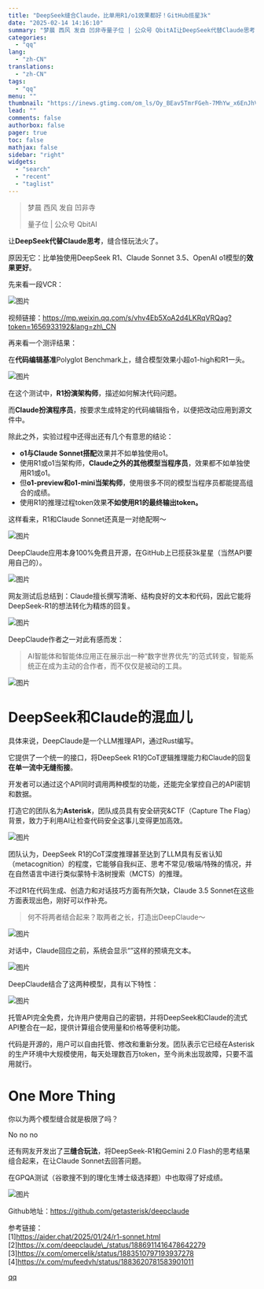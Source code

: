 ```yaml
---
title: "DeepSeek缝合Claude，比单用R1/o1效果都好！GitHub揽星3k"
date: "2025-02-14 14:16:10"
summary: "梦晨 西风 发自 凹非寺量子位 | 公众号 QbitAI让DeepSeek代替Claude思考，缝合..."
categories:
  - "qq"
lang:
  - "zh-CN"
translations:
  - "zh-CN"
tags:
  - "qq"
menu: ""
thumbnail: "https://inews.gtimg.com/om_ls/Oy_BEav5TmrFGeh-7MhYw_x6EnJhVhqGWxHCYwhH4IIHMAA_640360/0"
lead: ""
comments: false
authorbox: false
pager: true
toc: false
mathjax: false
sidebar: "right"
widgets:
  - "search"
  - "recent"
  - "taglist"
---
```


> 梦晨 西风 发自 凹非寺
> 
> 量子位 | 公众号 QbitAI

让**DeepSeek代替Claude思考**，缝合怪玩法火了。

原因无它：比单独使用DeepSeek R1、Claude Sonnet 3.5、OpenAI o1模型的**效果更好**。

先来看一段VCR：

![图片](https://inews.gtimg.com/news_bt/OaMRYyFp2vrXBVmYPAW_LIrsBRypM3hlOcpHSPjCoxQoYAA/641)

视频链接：https://mp.weixin.qq.com/s/vhv4Eb5XoA2d4LKRqVRQag?token=1656933192&lang=zh\_CN

再来看一个测评结果：

在**代码编辑基准**Polyglot Benchmark上，缝合模型效果小超o1-high和R1一头。

![图片](https://inews.gtimg.com/news_bt/OYb_wj5Z8lDvQ9STU7-XGQqTK9CY3t_f_l9l_Jt9f4-6IAA/641)

在这个测试中，**R1扮演架构师**，描述如何解决代码问题。

而**Claude扮演程序员**，按要求生成特定的代码编辑指令，以便把改动应用到源文件中。

除此之外，实验过程中还得出还有几个有意思的结论：

* **o1与Claude Sonnet搭配**效果并不如单独使用o1。
* 使用R1或o1当架构师，**Claude之外的其他模型当程序员**，效果都不如单独使用R1或o1。
* 但**o1-preview和o1-mini当架构师**，使用很多不同的模型当程序员都能提高组合的成绩。
* 使用R1的推理过程token效果**不如使用R1的最终输出token。**

这样看来，R1和Claude Sonnet还真是一对绝配啊～

![图片](https://inews.gtimg.com/news_bt/OPUiPWXtOp1Xp2O-M6HL2KOxuufnMi0KeWA0b_yrzPeHIAA/641)

DeepClaude应用本身100%免费且开源，在GitHub上已揽获3k星星（当然API要用自己的）。

![图片](https://inews.gtimg.com/news_bt/O_ZIpg-wzldj3nkM3g69qMoniPgoVfrGEbdmAiF1ZFP3cAA/641)

网友测试后总结到：Claude擅长撰写清晰、结构良好的文本和代码，因此它能将DeepSeek-R1的想法转化为精炼的回复。

![图片](https://inews.gtimg.com/news_bt/OReJSxTTefJCvbsQvg8w9aqg6N7YjJ3NKQzkIcbX86RJwAA/641)

DeepClaude作者之一对此有感而发：

> AI智能体和智能体应用正在展示出一种“数字世界优先”的范式转变，智能系统正在成为主动的合作者，而不仅仅是被动的工具。

![图片](https://inews.gtimg.com/news_bt/Oi-IOJBn9OpP5FrWL0JI-FWrv5OMjMa2APm9IjVYufGfsAA/641)

DeepSeek和Claude的混血儿
===================

具体来说，DeepClaude是一个LLM推理API，通过Rust编写。

它提供了一个统一的接口，将DeepSeek R1的CoT逻辑推理能力和Claude的回复**在单一流中无缝衔接**。

开发者可以通过这个API同时调用两种模型的功能，还能完全掌控自己的API密钥和数据。

打造它的团队名为**Asterisk**，团队成员具有安全研究&CTF（Capture The Flag）背景，致力于利用AI让检查代码安全这事儿变得更加高效。

![图片](https://inews.gtimg.com/news_bt/O0DAhdbpzgqSf7uBjez60iHqBbNVPf1fvld7CBLRQ8NeUAA/641)

团队认为，DeepSeek R1的CoT深度推理甚至达到了LLM具有反省认知（metacognition）的程度，它能够自我纠正、思考不常见/极端/特殊的情况，并在自然语言中进行类似蒙特卡洛树搜索（MCTS）的推理。

不过R1在代码生成、创造力和对话技巧方面有所欠缺，Claude 3.5 Sonnet在这些方面表现出色，刚好可以作补充。

> 何不将两者结合起来？取两者之长，打造出DeepClaude～

![图片](https://inews.gtimg.com/news_bt/OsvElXk8Ig5LeUeRVCG84mwg2mlGccHZerExujH38VZewAA/641)

对话中，Claude回应之前，系统会显示“<thinging>”这样的预填充文本。

![图片](https://inews.gtimg.com/news_bt/O_Qx6x8q_3FvQSkZh8gk_VAMwFFcIKi7S7jwpa5HOU2WYAA/641)

DeepClaude结合了这两种模型，具有以下特性：

![图片](https://inews.gtimg.com/news_bt/Ozq4n02xSVAHlkrwLA_JgH_DvRte-DRzjk2oRADFo7ctMAA/641)

托管API完全免费，允许用户使用自己的密钥，并将DeepSeek和Claude的流式API整合在一起，提供计算组合使用量和价格等便利功能。

代码是开源的，用户可以自由托管、修改和重新分发。团队表示它已经在Asterisk的生产环境中大规模使用，每天处理数百万token，至今尚未出现故障，只要不滥用就行。

One More Thing
==============

你以为两个模型缝合就是极限了吗？

No no no

还有网友开发出了**三缝合玩法**，将DeepSeek-R1和Gemini 2.0 Flash的思考结果组合起来，在让Claude Sonnet去回答问题。

在GPQA测试（谷歌搜不到的理化生博士级选择题）中也取得了好成绩。

![图片](https://inews.gtimg.com/news_bt/ONsjITUX2DSVaiJ689ijjOlBhr5rmNqseQEuabYArwEFcAA/641)

Github地址：https://github.com/getasterisk/deepclaude

参考链接：  
[1]https://aider.chat/2025/01/24/r1-sonnet.html  
[2]https://x.com/deepclaude\_/status/1886911416478642279  
[3]https://x.com/omercelik/status/1883510797193937278  
[4]https://x.com/mufeedvh/status/1883620781583901011

[qq](https://new.qq.com/rain/a/20250214A04OZ000)
